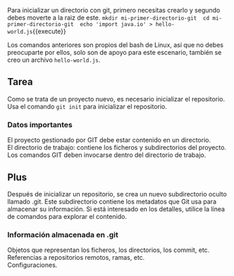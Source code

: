 Para inicializar un directorio con git, primero necesitas crearlo y segundo debes moverte a la raiz de este.  ```mkdir mi-primer-directorio-git  cd mi-primer-directorio-git  echo 'import java.io' > hello-world.js```{{execute}}

Los comandos anteriores son propios del bash de Linux, así que no debes preocuparte por ellos, solo son de apoyo para este escenario, también se creo un archivo `hello-world.js`.

## Tarea

Como se trata de un proyecto nuevo, es necesario inicializar el repositorio. Usa el comando `git init` para inicializar el repositorio.

### Datos importantes 

El proyecto gestionado por GIT debe estar contenido en un directorio.  
El directorio de trabajo: contiene los ficheros y subdirectorios del proyecto.  
Los comandos GIT deben invocarse dentro del directorio de trabajo.  

## Plus

Después de inicializar un repositorio, se crea un nuevo subdirectorio oculto llamado .git. Este subdirectorio contiene los metadatos que Git usa para almacenar su información. Si está interesado en los detalles, utilice la línea de comandos para explorar el contenido.

### Información almacenada en .git 

Objetos que representan los ficheros, los directorios, los  commit, etc.  
Referencias a repositorios remotos, ramas, etc.  
Configuraciones.


